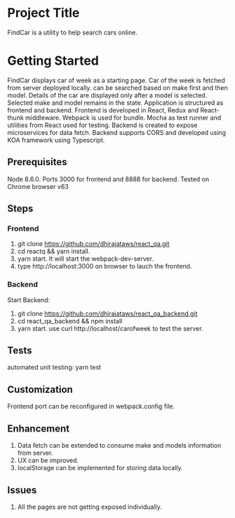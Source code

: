 # Project Title
FindCar is a utility to  help search cars online.

# Getting Started

FindCar displays car of week as a starting page. Car of the week is fetched from server deployed locally. can be searched based on make first and then model. Details of the car are displayed only after a model is selected. Selected make and model remains in the state.
Application is structured as frontend and backend.
Frontend is developed in React, Redux and React-thunk middleware. Webpack is used for bundle. Mocha as test runner and utilities from React used for testing.
Backend is created to expose microservices for data fetch. Backend supports CORS and developed using KOA framework using Typescript.

## Prerequisites

Node 8.6.0.
Ports 3000 for frontend and 8888 for backend.
Tested on Chrome browser v63

## Steps
### Frontend
1. git clone https://github.com/dhirajataws/react_qa.git
2. cd reactq && yarn install.
3. yarn start. It will start the webpack-dev-server.
4. type http://localhost:3000 on browser to lauch the frontend.

### Backend

Start Backend:
1.	git clone https://github.com/dhirajataws/react_qa_backend.git
2. cd react_qa_backend && npm install
3. yarn start.
use curl http://localhost/carofweek  to test the server.

## Tests
automated unit testing: yarn test

## Customization
Frontend port can be reconfigured in webpack.config file.

## Enhancement
1. Data fetch can be extended to consume make and models information from server.
2. UX can be improved.
3. localStorage can be implemented for storing data locally.

## Issues
1. All the pages are not getting exposed individually.